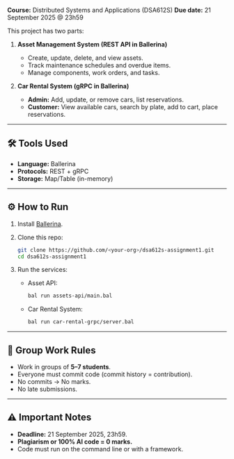 **Course:** Distributed Systems and Applications (DSA612S)
**Due date:** 21 September 2025 @ 23h59

This project has two parts:

1. **Asset Management System (REST API in Ballerina)**

   * Create, update, delete, and view assets.
   * Track maintenance schedules and overdue items.
   * Manage components, work orders, and tasks.

2. **Car Rental System (gRPC in Ballerina)**

   * **Admin:** Add, update, or remove cars, list reservations.
   * **Customer:** View available cars, search by plate, add to cart, place reservations.

---

## 🛠️ Tools Used

* **Language:** Ballerina
* **Protocols:** REST + gRPC
* **Storage:** Map/Table (in-memory)

---

## ⚙️ How to Run

1. Install [Ballerina](https://ballerina.io/downloads/).
2. Clone this repo:

   ```bash
   git clone https://github.com/<your-org>/dsa612s-assignment1.git
   cd dsa612s-assignment1
   ```
3. Run the services:

   * Asset API:

     ```bash
     bal run assets-api/main.bal
     ```
   * Car Rental System:

     ```bash
     bal run car-rental-grpc/server.bal
     ```

---

## 👥 Group Work Rules

* Work in groups of **5–7 students**.
* Everyone must commit code (commit history = contribution).
* No commits → No marks.
* No late submissions.

---

## ⚠️ Important Notes

* **Deadline:** 21 September 2025, 23h59.
* **Plagiarism or 100% AI code = 0 marks.**
* Code must run on the command line or with a framework.

